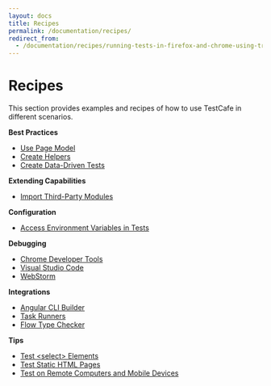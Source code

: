 ```yaml
---
layout: docs
title: Recipes
permalink: /documentation/recipes/
redirect_from:
  - /documentation/recipes/running-tests-in-firefox-and-chrome-using-travis-ci.html
---
```

# Recipes

This section provides examples and recipes of how to use TestCafe in different scenarios.

**Best Practices**

* [Use Page Model](extract-reusable-test-code/use-page-model.md)
* [Create Helpers](extract-reusable-test-code/create-helpers.md)
* [Create Data-Driven Tests](create-data-driven-tests.md)

**Extending Capabilities**

* [Import Third-Party Modules](import-third-party-modules.md)

**Configuration**

* [Access Environment Variables in Tests](access-environment-variables-in-tests.md)

**Debugging**

* [Chrome Developer Tools](debug-tests/chrome-dev-tools.md)
* [Visual Studio Code](debug-tests/visual-studio-code.md)
* [WebStorm](debug-tests/webstorm.md)

**Integrations**

* [Angular CLI Builder](use-angular-cli-builder.md)
* [Task Runners](use-task-runners/README.md)
* [Flow Type Checker](find-code-issues-with-flow-type-checker.md)

**Tips**

* [Test \<select\> Elements](test-select-elements.md)
* [Test Static HTML Pages](test-static-html-pages.md)
* [Test on Remote Computers and Mobile Devices](test-on-remote-computers-and-mobile-devices.md)
